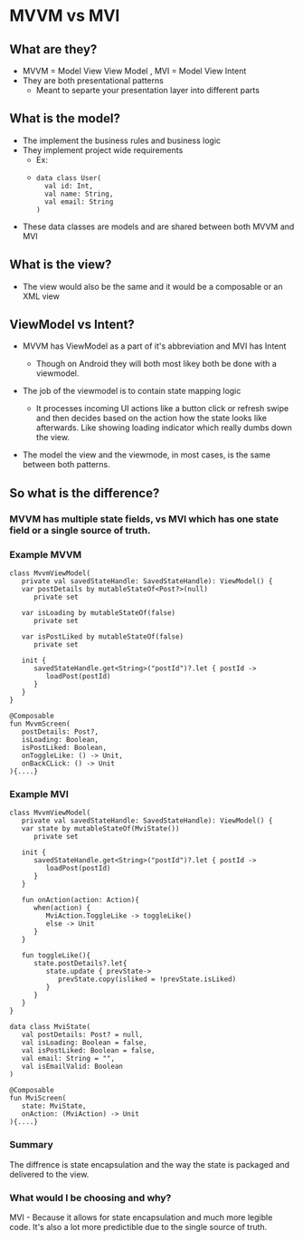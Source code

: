 # MVVM vs MVI

## What are they?

* MVVM = Model View View Model , MVI = Model View Intent
*  They are both presentational patterns
    * Meant to separte your presentation layer into different parts

## What is the model?

* The implement the business rules and business logic
* They implement project wide requirements
    * Ex:
    * ```
      data class User(
        val id: Int,
        val name: String,
        val email: String
      )
      ```
* These data classes are models and are shared between both MVVM and MVI


## What is the view?

* The view would also be the same and it would be a composable or an XML view

## ViewModel vs Intent?

* MVVM has ViewModel as a part of it's abbreviation and MVI has Intent
   * Though on Android they will both most likey both be done with a viewmodel.
* The job of the viewmodel is to contain state mapping logic
   * It processes incoming UI actions like a button click or refresh swipe and then decides based on the action how the state looks like afterwards. Like showing loading indicator which really dumbs down the view.

* The model the view and the viewmode, in most cases, is the same between both patterns.

## So what is the difference?

### MVVM has multiple state fields, vs MVI which has one state field or a single source of truth.

### Example MVVM

```
class MvvmViewModel(
   private val savedStateHandle: SavedStateHandle): ViewModel() {
   var postDetails by mutableStateOf<Post?>(null)
      private set

   var isLoading by mutableStateOf(false)
      private set

   var isPostLiked by mutableStateOf(false)
      private set

   init {
      savedStateHandle.get<String>("postId")?.let { postId ->
         loadPost(postId)
      }
   }
}

@Composable
fun MvvmScreen(
   postDetails: Post?,
   isLoading: Boolean,
   isPostLiked: Boolean,
   onToggleLike: () -> Unit,
   onBackCLick: () -> Unit
){....}
```

### Example MVI

```
class MvvmViewModel(
   private val savedStateHandle: SavedStateHandle): ViewModel() {
   var state by mutableStateOf(MviState())
      private set

   init {
      savedStateHandle.get<String>("postId")?.let { postId ->
         loadPost(postId)
      }
   }

   fun onAction(action: Action){
      when(action) {
         MviAction.ToggleLike -> toggleLike()
         else -> Unit
      }
   }

   fun toggleLike(){
      state.postDetails?.let{
         state.update { prevState->
            prevState.copy(isliked = !prevState.isLiked)
         }
      }
   }
}

data class MviState(
   val postDetails: Post? = null,
   val isLoading: Boolean = false,
   val isPostLiked: Boolean = false,
   val email: String = "",
   val isEmailValid: Boolean
)

@Composable
fun MviScreen(
   state: MviState,
   onAction: (MviAction) -> Unit
){....}
```

### Summary

The diffrence is state encapsulation and the way the state is packaged and delivered to the view.

### What would I be choosing and why?

MVI - Because it allows for state encapsulation and much more legible code. It's also a lot more predictible due to the single source of truth.




